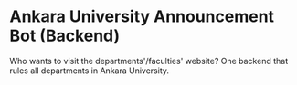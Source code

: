 # Ankara University Announcement Bot (Backend)
Who wants to visit the departments'/faculties' website? One backend that rules all departments in Ankara University.
